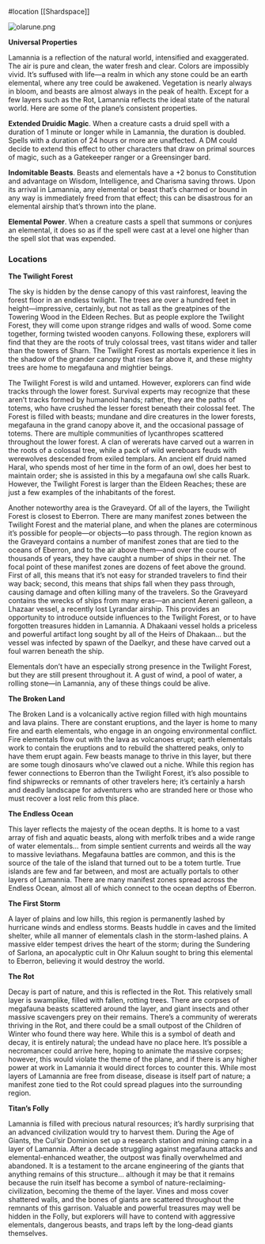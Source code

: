 #location [[Shardspace]]

![olarune.png](Olarune%20(Lamannia)%209ca0e4a049c947bda1d570298ab9f4cf/olarune.png)

**Universal Properties**

Lamannia is a reflection of the natural world, intensified and exaggerated. The air is pure and clean, the water fresh and clear. Colors are impossibly vivid. It’s suffused with life—a realm in which any stone could be an earth elemental, where any tree could be awakened. Vegetation is nearly always in bloom, and beasts are almost always in the peak of health. Except for a few layers such as the Rot, Lamannia reflects the ideal state of the natural world. Here are some of the plane’s consistent properties.

**Extended Druidic Magic**. When a creature casts a druid spell with a duration of 1 minute or longer while in Lamannia, the duration is doubled. Spells with a duration of 24 hours or more are unaffected. A DM could decide to extend this effect to other characters that draw on primal sources of magic, such as a Gatekeeper ranger or a Greensinger bard.

**Indomitable Beasts**. Beasts and elementals have a +2 bonus to Constitution and advantage on Wisdom, Intelligence, and Charisma saving throws. Upon its arrival in Lamannia, any elemental or beast that’s charmed or bound in any way is immediately freed from that effect; this can be disastrous for an elemental airship that’s thrown into the plane.

**Elemental Power**. When a creature casts a spell that summons or conjures an elemental, it does so as if the spell were cast at a level one higher than the spell slot that was expended.

### **Locations**

**The Twilight Forest**

The sky is hidden by the dense canopy of this vast rainforest, leaving the forest floor in an endless twilight. The trees are over a hundred feet in height—impressive, certainly, but not as tall as the greatpines of the Towering Wood in the Eldeen Reches. But as people explore the Twilight Forest, they will come upon strange ridges and walls of wood. Some come together, forming twisted wooden canyons. Following these, explorers will find that they are the roots of truly colossal trees, vast titans wider and taller than the towers of Sharn. The Twilight Forest as mortals experience it lies in the shadow of the grander canopy that rises far above it, and these mighty trees are home to megafauna and mightier beings.

The Twilight Forest is wild and untamed. However, explorers can find wide tracks through the lower forest. Survival experts may recognize that these aren’t tracks formed by humanoid hands; rather, they are the paths of totems, who have crushed the lesser forest beneath their colossal feet. The Forest is filled with beasts; mundane and dire creatures in the lower forests, megafauna in the grand canopy above it, and the occasional passage of totems. There are multiple communities of lycanthropes scattered throughout the lower forest. A clan of wererats have carved out a warren in the roots of a colossal tree, while a pack of wild wereboars feuds with werewolves descended from exiled templars. An ancient elf druid named Haral, who spends most of her time in the form of an owl, does her best to maintain order; she is assisted in this by a megafauna owl she calls Ruark. However, the Twilight Forest is larger than the Eldeen Reaches; these are just a few examples of the inhabitants of the forest.

Another noteworthy area is the Graveyard. Of all of the layers, the Twilight Forest is closest to Eberron. There are many manifest zones between the Twilight Forest and the material plane, and when the planes are coterminous it’s possible for people—or objects—to pass through. The region known as the Graveyard contains a number of manifest zones that are tied to the oceans of Eberron, and to the air above them—and over the course of thousands of years, they have caught a number of ships in their net. The focal point of these manifest zones are dozens of feet above the ground. First of all, this means that it’s not easy for stranded travelers to find their way back; second, this means that ships fall when they pass through, causing damage and often killing many of the travelers. So the Graveyard contains the wrecks of ships from many eras—an ancient Aereni galleon, a Lhazaar vessel, a recently lost Lyrandar airship. This provides an opportunity to introduce outside influences to the Twilight Forest, or to have forgotten treasures hidden in Lamannia. A Dhakaani vessel holds a priceless and powerful artifact long sought by all of the Heirs of Dhakaan… but the vessel was infected by spawn of the Daelkyr, and these have carved out a foul warren beneath the ship.

Elementals don’t have an especially strong presence in the Twilight Forest, but they are still present throughout it. A gust of wind, a pool of water, a rolling stone—in Lamannia, any of these things could be alive.

**The Broken Land**

The Broken Land is a volcanically active region filled with high mountains and lava plains. There are constant eruptions, and the layer is home to many fire and earth elementals, who engage in an ongoing environmental conflict. Fire elementals flow out with the lava as volcanoes erupt; earth elementals work to contain the eruptions and to rebuild the shattered peaks, only to have them erupt again. Few beasts manage to thrive in this layer, but there are some tough dinosaurs who’ve clawed out a niche. While this region has fewer connections to Eberron than the Twilight Forest, it’s also possible to find shipwrecks or remnants of other travelers here; it’s certainly a harsh and deadly landscape for adventurers who are stranded here or those who must recover a lost relic from this place.

**The Endless Ocean**

This layer reflects the majesty of the ocean depths. It is home to a vast array of fish and aquatic beasts, along with merfolk tribes and a wide range of water elementals… from simple sentient currents and weirds all the way to massive leviathans. Megafauna battles are common, and this is the source of the tale of the island that turned out to be a totem turtle. True islands are few and far between, and most are actually portals to other layers of Lamannia. There are many manifest zones spread across the Endless Ocean, almost all of which connect to the ocean depths of Eberron.

**The First Storm**

A layer of plains and low hills, this region is permanently lashed by hurricane winds and endless storms. Beasts huddle in caves and the limited shelter, while all manner of elementals clash in the storm-lashed plains. A massive elder tempest drives the heart of the storm; during the Sundering of Sarlona, an apocalyptic cult in Ohr Kaluun sought to bring this elemental to Eberron, believing it would destroy the world.

**The Rot**

Decay is part of nature, and this is reflected in the Rot. This relatively small layer is swamplike, filled with fallen, rotting trees. There are corpses of megafauna beasts scattered around the layer, and giant insects and other massive scavengers prey on their remains. There’s a community of wererats thriving in the Rot, and there could be a small outpost of the Children of Winter who found there way here. While this is a symbol of death and decay, it is entirely natural; the undead have no place here. It’s possible a necromancer could arrive here, hoping to animate the massive corpses; however, this would violate the theme of the plane, and if there is any higher power at work in Lamannia it would direct forces to counter this. While most layers of Lamannia are free from disease, disease is itself part of nature; a manifest zone tied to the Rot could spread plagues into the surrounding region.

**Titan’s Folly**

Lamannia is filled with precious natural resources; it’s hardly surprising that an advanced civilization would try to harvest them. During the Age of Giants, the Cul’sir Dominion set up a research station and mining camp in a layer of Lamannia. After a decade struggling against megafauna attacks and elemental-enhanced weather, the outpost was finally overwhelmed and abandoned. It is a testament to the arcane engineering of the giants that anything remains of this structure… although it may be that it remains because the ruin itself has become a symbol of nature-reclaiming-civilization, becoming the theme of the layer. Vines and moss cover shattered walls, and the bones of giants are scattered throughout the remnants of this garrison. Valuable and powerful treasures may well be hidden in the Folly, but explorers will have to contend with aggressive elementals, dangerous beasts, and traps left by the long-dead giants themselves.